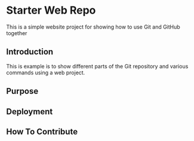 # Starter Web Repo

This is a simple website project for
showing how to use Git and GitHub together

## Introduction

This is example is to show different parts
of the Git repository and various commands
using a web project.

## Purpose

## Deployment

## How To Contribute